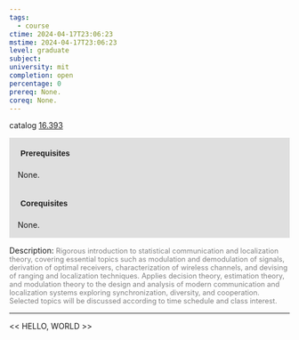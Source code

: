 ```yaml
---
tags:
  - course
ctime: 2024-04-17T23:06:23
mstime: 2024-04-17T23:06:23
level: graduate
subject: 
university: mit
completion: open
percentage: 0
prereq: None.
coreq: None.
---
```


catalog [16.393](http://student.mit.edu/catalog/m16a.html#16.393)

<span style="display: block; padding: 15px; background-color: rgb(100, 100, 100, 0.2);"><font id="m_prereq1425_0" style="display: block; font-family: Arial, sans-serif; font-weight: bold; padding: 5px">Prerequisites</font><br><span id="prereq1425_0">None.</span></span>
<span style="display: block; padding: 15px; background-color: rgb(100, 100, 100, 0.2);"><font id="m_coreq1425_0" style="display: block; font-family: Arial, sans-serif; font-weight: bold; padding: 5px">Corequisites</font><br><span id="coreq1425_0">None.</span></span>

<font style="">Description:</font>
<font style="color: grey; font-size: 0.8rem;">Rigorous introduction to statistical communication and localization theory, covering essential topics such as modulation and demodulation of signals, derivation of optimal receivers, characterization of wireless channels, and devising of ranging and localization techniques. Applies decision theory, estimation theory, and modulation theory to the design and analysis of modern communication and localization systems exploring synchronization, diversity, and cooperation. Selected topics will be discussed according to time schedule and class interest.</font>



---

<< HELLO, WORLD >>
